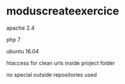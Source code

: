 # moduscreateexercice

apache 2.4

php 7

ubuntu 16.04

htaccess for clean urls inside project folder

no special outside repositories used
